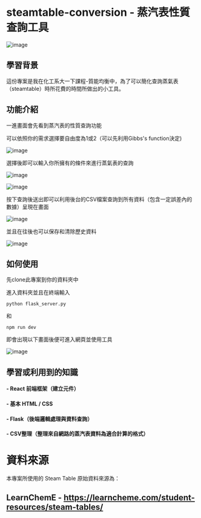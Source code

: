 # steamtable-conversion - 蒸汽表性質查詢工具
![image](https://github.com/user-attachments/assets/ef4752a5-5854-46c8-b3e7-51abb46c4244)

## 學習背景
這份專案是我在化工系大一下課程-質能均衡中，為了可以簡化查詢蒸氣表（steamtable）時所花費的時間所做出的小工具。

## 功能介紹
一進畫面會先看到蒸汽表的性質查詢功能

可以依照你的需求選擇要自由度為1或2（可以先利用Gibbs's function決定)

![image](https://github.com/user-attachments/assets/716edbce-05be-4109-bb5f-e6d222639ef1)

選擇後即可以輸入你所擁有的條件來進行蒸氣表的查詢

![image](https://github.com/user-attachments/assets/6fc2ec43-5a41-4ff2-8a2c-edade09daf10)

![image](https://github.com/user-attachments/assets/faddc9c5-5bc1-445d-ba7e-6393943d064c)

按下查詢後送出即可以利用後台的CSV檔案查詢到所有資料（包含一定誤差內的數據）呈現在畫面

![image](https://github.com/user-attachments/assets/485b9677-36c4-4db3-86d4-797183901f1a)

並且在往後也可以保存和清除歷史資料

![image](https://github.com/user-attachments/assets/aaa3457e-c9a4-4ebf-930b-faccd19572ac)

## 如何使用

先clone此專案到你的資料夾中

進入資料夾並且在終端輸入

```python flask_server.py```

和

```npm run dev```

即會出現以下畫面後便可進入網頁並使用工具

![image](https://github.com/user-attachments/assets/827aaf4a-b8e1-4121-817d-b50f03f8809c)

## 學習或利用到的知識

#### - React 前端框架（建立元件）

#### - 基本 HTML / CSS

#### - Flask（後端邏輯處理與資料查詢）

#### - CSV整理（整理來自網路的蒸汽表資料為適合計算的格式）

# 資料來源

本專案所使用的 Steam Table 原始資料來源為：

## LearnChemE - https://learncheme.com/student-resources/steam-tables/
